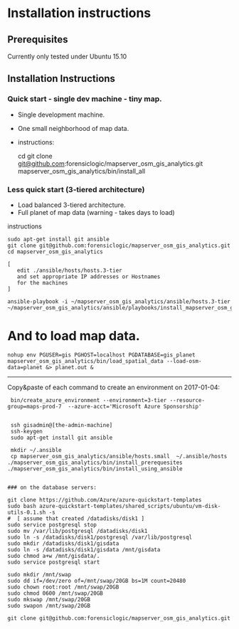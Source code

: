 # Installation instructions

## Prerequisites

Currently only tested under Ubuntu 15.10

## Installation Instructions



### Quick start - single dev machine - tiny map.

* Single development machine.
* One small neighborhood of map data.

* instructions:

    cd
    git clone git@github.com:forensiclogic/mapserver_osm_gis_analytics.git
    mapserver_osm_gis_analytics/bin/install_all


### Less quick start (3-tiered architecture)

* Load balanced 3-tiered architecture.
* Full planet of map data (warning - takes days to load)

instructions

    sudo apt-get install git ansible
    git clone git@github.com:forensiclogic/mapserver_osm_gis_analytics.git
    cd mapserver_osm_gis_analytics

    [
       edit ./ansible/hosts/hosts.3-tier
       and set appropriate IP addresses or Hostnames
       for the machines 
    ]

    ansible-playbook -i ~/mapserver_osm_gis_analytics/ansible/hosts.3-tier ~/mapserver_osm_gis_analytics/ansible/playbooks/install_mapserver_osm_gis_analytics.yaml 

# And to load map data.

    nohup env PGUSER=gis PGHOST=localhost PGDATABASE=gis_planet mapserver_osm_gis_analytics/bin/load_spatial_data --load-osm-data=planet &> planet.out &


--------------------------------------------------------------------------------


Copy&paste of each command to create an environment on 2017-01-04: 


     bin/create_azure_environment --environment=3-tier --resource-group=maps-prod-7  --azure-acct='Microsoft Azure Sponsorship'


     ssh gisadmin@[the-admin-machine]
     ssh-keygen
     sudo apt-get install git ansible

     mkdir ~/.ansible
     cp mapserver_osm_gis_analytics/ansible/hosts.small  ~/.ansible/hosts
    ./mapserver_osm_gis_analytics/bin/install_prerequesites
    ./mapserver_osm_gis_analytics/bin/install_using_ansible 


    ### on the database servers:

    git clone https://github.com/Azure/azure-quickstart-templates
    sudo bash azure-quickstart-templates/shared_scripts/ubuntu/vm-disk-utils-0.1.sh -s
    #  [ assume that created /datadisks/disk1 ]
    sudo service postgresql stop
    sudo mv /var/lib/postgresql /datadisks/disk1
    sudo ln -s /datadisks/disk1/postgresql /var/lib/postgresql
    sudo mkdir /datadisks/disk1/gisdata
    sudo ln -s /datadisks/disk1/gisdata /mnt/gisdata
    sudo chmod a+w /mnt/gisdata/.
    sudo service postgresql start

    sudo mkdir /mnt/swap
    sudo dd if=/dev/zero of=/mnt/swap/20GB bs=1M count=20480
    sudo chown root:root /mnt/swap/20GB
    sudo chmod 0600 /mnt/swap/20GB
    sudo mkswap /mnt/swap/20GB
    sudo swapon /mnt/swap/20GB

    git clone git@github.com:forensiclogic/mapserver_osm_gis_analytics.git
